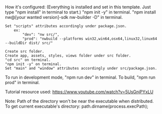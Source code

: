 How it's configured: (Everything is installed and set in this template. Just type "npm install" in terminal to start.)
    "npm init -y" in terminal.
    "npm install nw@[your wanted version]-sdk nw-builder -D" in terminal.
    
    Set "scripts" attributes accordingly under package.json.
        ex:
            "dev": "nw src/",
            "prod": "nwbuild --platforms win32,win64,osx64,linux32,linux64 --buildDir dist/ src/"

    Create src folder.
    Create app, assets, styles, views folder under src folder.
    "cd src" on terminal.
    "npm init -y" on terminal.
    Set "main" and "window" attributes accordingly under src/package.json.


To run in development mode, "npm run dev" in terminal.
To build, "npm run prod" in terminal.

Tutorial resource used: https://www.youtube.com/watch?v=5UsGnjPYxLU

Note: Path of the directory won't be near the executable when distributed.
        To get current executable's directory: path.dirname(process.execPath);